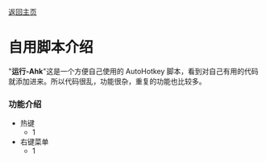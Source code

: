﻿---
layout: default
---

[返回主页](http://wyagd001.github.io)

# [](#header-2) 自用脚本介绍

"**运行-Ahk**"这是一个方便自己使用的 AutoHotkey 脚本，看到对自己有用的代码就添加进来。所以代码很乱，功能很杂，重复的功能也比较多。

### [](#header-3)功能介绍

- 热键
  - 1
- 右键菜单
  - 1